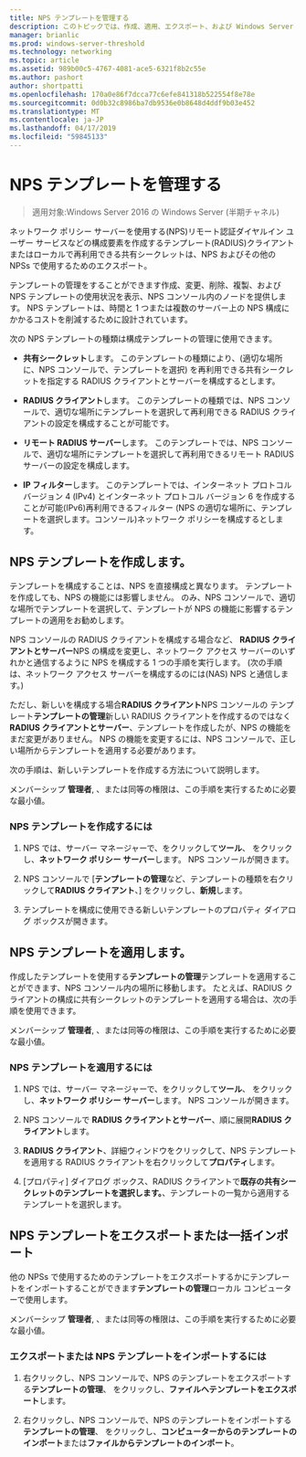 ```yaml
---
title: NPS テンプレートを管理する
description: このトピックでは、作成、適用、エクスポート、および Windows Server 2016 でネットワーク ポリシー サーバーの NPS テンプレートをインポートする方法の手順を提供します。
manager: brianlic
ms.prod: windows-server-threshold
ms.technology: networking
ms.topic: article
ms.assetid: 989b00c5-4767-4081-ace5-6321f8b2c55e
ms.author: pashort
author: shortpatti
ms.openlocfilehash: 170a0e86f7dcca77c6efe841318b522554f8e78e
ms.sourcegitcommit: 0d0b32c8986ba7db9536e0b8648d4ddf9b03e452
ms.translationtype: MT
ms.contentlocale: ja-JP
ms.lasthandoff: 04/17/2019
ms.locfileid: "59845133"
---
```

# <a name="manage-nps-templates"></a>NPS テンプレートを管理する

>適用対象:Windows Server 2016 の Windows Server (半期チャネル)

ネットワーク ポリシー サーバーを使用する\(NPS\)リモート認証ダイヤルイン ユーザー サービスなどの構成要素を作成するテンプレート\(RADIUS\)クライアントまたはローカルで再利用できる共有シークレットは、NPS およびその他の NPSs で使用するためのエクスポート。 

テンプレートの管理をすることができます作成、変更、削除、複製、および NPS テンプレートの使用状況を表示、NPS コンソール内のノードを提供します。 NPS テンプレートは、時間と 1 つまたは複数のサーバー上の NPS 構成にかかるコストを削減するために設計されています。

次の NPS テンプレートの種類は構成テンプレートの管理に使用できます。

- **共有シークレット**します。 このテンプレートの種類により、(適切な場所に、NPS コンソールで、テンプレートを選択) を再利用できる共有シークレットを指定する RADIUS クライアントとサーバーを構成するとします。 

- **RADIUS クライアント**します。 このテンプレートの種類では、NPS コンソールで、適切な場所にテンプレートを選択して再利用できる RADIUS クライアントの設定を構成することが可能です。

- **リモート RADIUS サーバー**します。 このテンプレートでは、NPS コンソールで、適切な場所にテンプレートを選択して再利用できるリモート RADIUS サーバーの設定を構成します。 

- **IP フィルター**します。 このテンプレートでは、インターネット プロトコル バージョン 4 (IPv4) とインターネット プロトコル バージョン 6 を作成することが可能\(IPv6\)再利用できるフィルター \(NPS の適切な場所に、テンプレートを選択します。コンソール\)ネットワーク ポリシーを構成するとします。

## <a name="create-an-nps-template"></a>NPS テンプレートを作成します。

テンプレートを構成することは、NPS を直接構成と異なります。 テンプレートを作成しても、NPS の機能には影響しません。 のみ、NPS コンソールで、適切な場所でテンプレートを選択して、テンプレートが NPS の機能に影響するテンプレートの適用をお勧めします。 

NPS コンソールの RADIUS クライアントを構成する場合など、 **RADIUS クライアントとサーバー**NPS の構成を変更し、ネットワーク アクセス サーバーのいずれかと通信するように NPS を構成する 1 つの手順を実行します。 \(次の手順は、ネットワーク アクセス サーバーを構成するのには\(NAS\) NPS と通信します。\) 

ただし、新しいを構成する場合**RADIUS クライアント**NPS コンソールの テンプレート**テンプレートの管理**新しい RADIUS クライアントを作成するのではなく**RADIUS クライアントとサーバー**、テンプレートを作成したが、NPS の機能をまだ変更がありません。 NPS の機能を変更するには、NPS コンソールで、正しい場所からテンプレートを適用する必要があります。

次の手順は、新しいテンプレートを作成する方法について説明します。

メンバーシップ **管理者**, 、または同等の権限は、この手順を実行するために必要な最小値。

### <a name="to-create-an-nps-template"></a>NPS テンプレートを作成するには


1. NPS では、サーバー マネージャーで、をクリックして**ツール**、 をクリックし、**ネットワーク ポリシー サーバー**します。 NPS コンソールが開きます。 

2. NPS コンソールで [**テンプレートの管理**など、テンプレートの種類を右クリックして**RADIUS クライアント**、] をクリックし、**新規**します。

3. テンプレートを構成に使用できる新しいテンプレートのプロパティ ダイアログ ボックスが開きます。

## <a name="apply-an-nps-template"></a>NPS テンプレートを適用します。

作成したテンプレートを使用する**テンプレートの管理**テンプレートを適用することができます、NPS コンソール内の場所に移動します。 たとえば、RADIUS クライアントの構成に共有シークレットのテンプレートを適用する場合は、次の手順を使用できます。

メンバーシップ **管理者**, 、または同等の権限は、この手順を実行するために必要な最小値。

### <a name="to-apply-an-nps-template"></a>NPS テンプレートを適用するには

1. NPS では、サーバー マネージャーで、をクリックして**ツール**、 をクリックし、**ネットワーク ポリシー サーバー**します。 NPS コンソールが開きます。

2. NPS コンソールで  **RADIUS クライアントとサーバー**、順に展開**RADIUS クライアント**します。

3. **RADIUS クライアント**、詳細ウィンドウをクリックして、NPS テンプレートを適用する RADIUS クライアントを右クリックして**プロパティ**します。

4. [プロパティ] ダイアログ ボックス、RADIUS クライアントで**既存の共有シークレットのテンプレートを選択します。**、テンプレートの一覧から適用するテンプレートを選択します。

## <a name="export-or-import-nps-templates"></a>NPS テンプレートをエクスポートまたは一括インポート

他の NPSs で使用するためのテンプレートをエクスポートするかにテンプレートをインポートすることができます**テンプレートの管理**ローカル コンピューターで使用します。 

メンバーシップ **管理者**, 、または同等の権限は、この手順を実行するために必要な最小値。

### <a name="to-export-or-import-nps-templates"></a>エクスポートまたは NPS テンプレートをインポートするには

1. 右クリックし、NPS コンソールで、NPS のテンプレートをエクスポートする**テンプレートの管理**、 をクリックし、**ファイルへテンプレートをエクスポート**します。

2. 右クリックし、NPS コンソールで、NPS のテンプレートをインポートする**テンプレートの管理**、 をクリックし、**コンピューターからのテンプレートのインポート**または**ファイルからテンプレートのインポート**。


